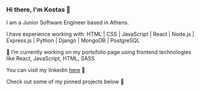 ### Hi there, I'm Kostas  👋

I am a Junior Software Engineer based in Athens. 

I have experience working with: HTML | CSS | JavaScript | React | Node.js | Express.js | Python | Django | MongoDB | PostgreSQL

🔭 I’m currently working on my portofolio page using frontend technologies like React, JavaScript, HTML, SASS

You can visit my linkedin [here](https://www.linkedin.com/in/kostas-fergadis/) 🙂

Check out some of my pinned projects below 🌱
<!--
**Stylok5/Stylok5** is a ✨ _special_ ✨ repository because its `README.md` (this file) appears on your GitHub profile.

Here are some ideas to get you started:

- 🔭 I’m currently working on ...
- 🌱 I’m currently learning ...
- 👯 I’m looking to collaborate on ...
- 🤔 I’m looking for help with ...
- 💬 Ask me about ...
- 📫 How to reach me: ...
- 😄 Pronouns: ...
- ⚡ Fun fact: ...
-->
